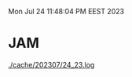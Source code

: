 Mon Jul 24 11:48:04 PM EEST 2023
# JAM
<a href='./cache/202307/24_23.log'>./cache/202307/24_23.log</a>
